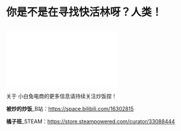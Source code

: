 # **你是不是在寻找快活林呀？人类！**

![]()

<iframe src="//player.bilibili.com/player.html?aid=591062994&bvid=BV1Yq4y1d7BW&cid=424874163&page=1" scrolling="no" border="0" frameborder="no" framespacing="0" allowfullscreen="true"> </iframe>

关于 小白兔电商的更多信息请持续关注炒饭捏！

**被炒的炒饭**_B站：https://space.bilibili.com/16302815

**橘子班**_STEAM：https://store.steampowered.com/curator/33088444